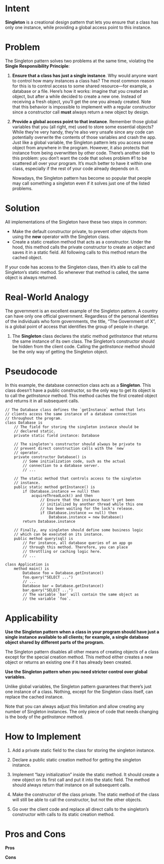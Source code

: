 # Intent
**Singleton** is a creational design pattern that lets you ensure that a class has only one instance, while providing a global access point to this instance.
<center><src="https://refactoring.guru/images/patterns/content/singleton/singleton-2x.png"></center>

# Problem
The Singleton pattern solves two problems at the same time, violating the **Single Responsibility Principle**:

1. **Ensure that a class has just a single instance**. Why would anyone want to control how many instances a class has? The most common reason for this is to control access to some shared 
   resource—for example, a database or a file.
   Here’s how it works: imagine that you created an object, but after a while decided to create a new one. Instead of receiving a fresh object, you’ll get the one you already created.
   Note that this behavior is impossible to implement with a regular constructor since a constructor call **must** always return a new object by design.
   <center><src="https://refactoring.guru/images/patterns/content/singleton/singleton-comic-1-en-2x.png"></center>

2. **Provide a global access point to that instance**. Remember those global variables that you (all right, me) used to store some essential objects? While they’re very handy, they’re also 
   very unsafe since any code can potentially overwrite the contents of those variables and crash the app.
   Just like a global variable, the Singleton pattern lets you access some object from anywhere in the program. However, it also protects that instance from being overwritten by other code.
   There’s another side to this problem: you don’t want the code that solves problem #1 to be scattered all over your program. It’s much better to have it within one class, especially if the rest of your code already depends on it.

   Nowadays, the Singleton pattern has become so popular that people may call something a singleton even if it solves just one of the listed problems.

# Solution
All implementations of the Singleton have these two steps in common:

* Make the default constructor private, to prevent other objects from using the **new** operator with the Singleton class.
* Create a static creation method that acts as a constructor. Under the hood, this method calls the private constructor to create an object and saves it in a static field. All following 
  calls to this method return the cached object.

If your code has access to the Singleton class, then it’s able to call the Singleton’s static method. So whenever that method is called, the same object is always returned.

# Real-World Analogy
The government is an excellent example of the Singleton pattern. A country can have only one official government. Regardless of the personal identities of the individuals who form governments, the title, “The Government of X”, is a global point of access that identifies the group of people in charge.
<center><src="https://refactoring.guru/images/patterns/diagrams/singleton/structure-en-2x.png"></center>

1. The **Singleton** class declares the static method *getInstance* that returns the same instance of its own class.
   The Singleton’s constructor should be hidden from the client code. Calling the *getInstance* method should be the only way of getting the Singleton object.

# Pseudocode
In this example, the database connection class acts as a **Singleton**. This class doesn’t have a public constructor, so the only way to get its object is to call the *getInstance* method. This method caches the first created object and returns it in all subsequent calls.
```
// The Database class defines the `getInstance` method that lets
// clients access the same instance of a database connection
// throughout the program.
class Database is
    // The field for storing the singleton instance should be
    // declared static.
    private static field instance: Database

    // The singleton's constructor should always be private to
    // prevent direct construction calls with the `new`
    // operator.
    private constructor Database() is
        // Some initialization code, such as the actual
        // connection to a database server.
        // ...

    // The static method that controls access to the singleton
    // instance.
    public static method getInstance() is
        if (Database.instance == null) then
            acquireThreadLock() and then
                // Ensure that the instance hasn't yet been
                // initialized by another thread while this one
                // has been waiting for the lock's release.
                if (Database.instance == null) then
                    Database.instance = new Database()
        return Database.instance

    // Finally, any singleton should define some business logic
    // which can be executed on its instance.
    public method query(sql) is
        // For instance, all database queries of an app go
        // through this method. Therefore, you can place
        // throttling or caching logic here.
        // ...

class Application is
    method main() is
        Database foo = Database.getInstance()
        foo.query("SELECT ...")
        // ...
        Database bar = Database.getInstance()
        bar.query("SELECT ...")
        // The variable `bar` will contain the same object as
        // the variable `foo`.
```

# Applicability
**Use the Singleton pattern when a class in your program should have just a single instance available to all clients; for example, a single database object shared by different parts of the program.**

 The Singleton pattern disables all other means of creating objects of a class except for the special creation method. This method either creates a new object or returns an existing one if it has already been created.

**Use the Singleton pattern when you need stricter control over global variables.**

 Unlike global variables, the Singleton pattern guarantees that there’s just one instance of a class. Nothing, except for the Singleton class itself, can replace the cached instance.

 Note that you can always adjust this limitation and allow creating any number of Singleton instances. The only piece of code that needs changing is the body of the *getInstance* method.

# How to Implement
1. Add a private static field to the class for storing the singleton instance.

2. Declare a public static creation method for getting the singleton instance.

3. Implement “lazy initialization” inside the static method. It should create a new object on its first call and put it into the static field. The method should always return that instance 
   on all subsequent calls.

4. Make the constructor of the class private. The static method of the class will still be able to call the constructor, but not the other objects.

5. Go over the client code and replace all direct calls to the singleton’s constructor with calls to its static creation method.

# Pros and Cons
**Pros**

**Cons**